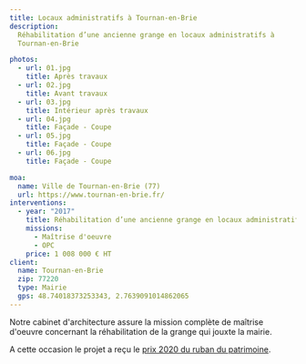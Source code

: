 ```yaml
---
title: Locaux administratifs à Tournan-en-Brie
description:
  Réhabilitation d’une ancienne grange en locaux administratifs à
  Tournan-en-Brie

photos:
  - url: 01.jpg
    title: Après travaux
  - url: 02.jpg
    title: Avant travaux
  - url: 03.jpg
    title: Intérieur après travaux
  - url: 04.jpg
    title: Façade - Coupe
  - url: 05.jpg
    title: Façade - Coupe
  - url: 06.jpg
    title: Façade - Coupe

moa:
  name: Ville de Tournan-en-Brie (77)
  url: https://www.tournan-en-brie.fr/
interventions:
  - year: "2017"
    title: Réhabilitation d’une ancienne grange en locaux administratifs
    missions:
      - Maîtrise d'oeuvre
      - OPC
    price: 1 008 000 € HT
client:
  name: Tournan-en-Brie
  zip: 77220
  type: Mairie
  gps: 48.74018373253343, 2.7639091014862065
---
```


Notre cabinet d'architecture assure la mission complète de maîtrise d'oeuvre
concernant la réhabilitation de la grange qui jouxte la mairie.

A cette occasion le projet a reçu le
[prix 2020 du ruban du patrimoine](https://www.rubansdupatrimoine.ffbatiment.fr/les-laureats#/Laureate/Detail/1678).

